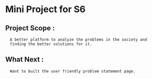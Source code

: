 # Mini Project for S6

## Project Scope :
      A better platform to analyze the problems in the society and 
      finding the better solutions for it.
      
## What Next :
      Want to built the user friendly problem statement page.

 
